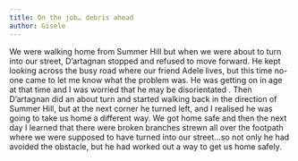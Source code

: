 ```yaml
---
title: On the job… debris ahead
author: Gisele
---
```


We were walking home from Summer Hill but when we were about to turn into our street, D’artagnan stopped and refused to move forward. He kept looking across the busy road where our friend Adele lives, but this time no-one came to let me know what the problem was. He was getting on in age at that time and I was worried that he may be disorientated . Then D’artagnan did an about turn and started walking back in the direction of Summer Hill, but at the next corner he turned left, and I realised he was going to take us home a different way. We got home safe and then the next day I learned that there were broken branches strewn all over the footpath where we were supposed to have turned into our street…so not only he had avoided the obstacle, but he had worked out a way to get us home safely.
